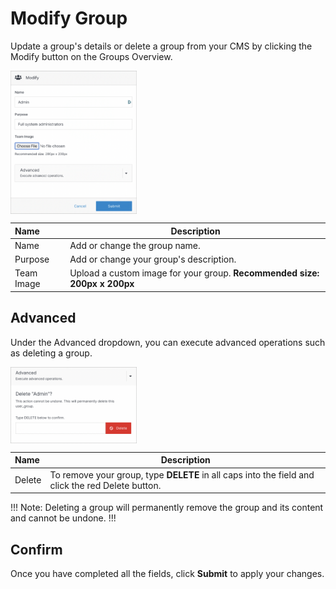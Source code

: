 # Modify Group

Update a group's details or delete a group from your CMS by clicking the Modify button on the Groups Overview.


<img src="../../../images/modify.png" alt="modify" style="width: 40%; display: block"></a>



**Name** | **Description** 
:--- | ---
Name | Add or change the group name.
Purpose | Add or change your group's description.
Team Image | Upload a custom image for your group. **Recommended size: 200px x 200px**



## Advanced

Under the Advanced dropdown, you can execute advanced operations such as deleting a group. 

<img src="../../../images/modify2.png" alt="modify2" style="width: 40%; display: block"></a>


**Name** | **Description** 
:--- | ---
Delete | To remove your group, type **DELETE** in all caps into the field and click the red Delete button.


!!! Note:
Deleting a group will permanently remove the group and its content and cannot be undone.
!!!

## Confirm

Once you have completed all the fields, click **Submit** to apply your changes.

















